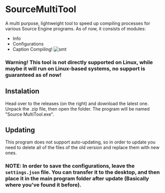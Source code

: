 # SourceMultiTool

A multi purpose, lightweight tool to speed up compiling processes for various Source Engine programs.
As of now, it consists of modules:
- Info
- Configurations
- Caption Compiling!
![smt](https://user-images.githubusercontent.com/67070613/221353745-46141a70-c893-4d37-a837-015b2bb83224.png "Icon")


### Warning! This tool is not directly supported on Linux, while maybe it will run on Linux-based systems, no support is guaranteed as of now!


## Instalation
Head over to the releases (on the right) and download the latest one. Unpack the .zip file, then open the folder. The program will be named "Source MultiTool.exe".

## Updating
This program does not support auto-updating, so in order to update you need to delete all of the files of the old version and replace them with new ones.
### NOTE: In order to save the configurations, leave the `settings.json` file. You can transfer it to the desktop, and then place it in the main program folder after update (Basically where you've found it before).
